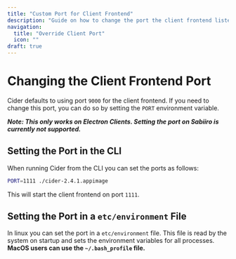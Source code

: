 ```yaml
---
title: "Custom Port for Client Frontend"
description: "Guide on how to change the port the client frontend listens on."
navigation:
  title: "Override Client Port"
  icon: ""
draft: true
---
```


# Changing the Client Frontend Port

Cider defaults to using port `9000` for the client frontend. If you need to change this port, you can do so by setting the `PORT` environment variable.

**_Note: This only works on Electron Clients. Setting the port on Sabiiro is currently not supported._**

## Setting the Port in the CLI

When running Cider from the CLI you can set the ports as follows:

```bash
PORT=1111 ./cider-2.4.1.appimage
```

This will start the client frontend on port `1111`.

## Setting the Port in a `etc/environment` File

In linux you can set the port in a `etc/environment` file. This file is read by the system on startup and sets the environment variables for all processes. **MacOS users can use the `~/.bash_profile` file.**
